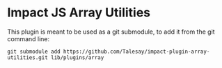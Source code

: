 # Impact JS Array Utilities

This plugin is meant to be used as a git submodule, to add it from the git command line:

```
git submodule add https://github.com/Talesay/impact-plugin-array-utilities.git lib/plugins/array
```
